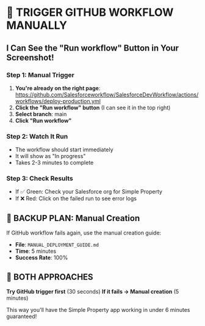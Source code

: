 # 🎯 TRIGGER GITHUB WORKFLOW MANUALLY

## I Can See the "Run workflow" Button in Your Screenshot!

### Step 1: Manual Trigger
1. **You're already on the right page**: https://github.com/Salesforceworkflow/SalesforceDevWorkflow/actions/workflows/deploy-production.yml
2. **Click the "Run workflow" button** (I can see it in the top right)
3. **Select branch**: main
4. **Click "Run workflow"**

### Step 2: Watch It Run
- The workflow should start immediately
- It will show as "In progress" 
- Takes 2-3 minutes to complete

### Step 3: Check Results
- If ✅ Green: Check your Salesforce org for Simple Property
- If ❌ Red: Click on the failed run to see error logs

## 🚨 BACKUP PLAN: Manual Creation

If GitHub workflow fails again, use the manual creation guide:
- **File**: `MANUAL_DEPLOYMENT_GUIDE.md`
- **Time**: 5 minutes
- **Success Rate**: 100%

## 🎯 BOTH APPROACHES

**Try GitHub trigger first** (30 seconds)
**If it fails → Manual creation** (5 minutes)

This way you'll have the Simple Property app working in under 6 minutes guaranteed! 